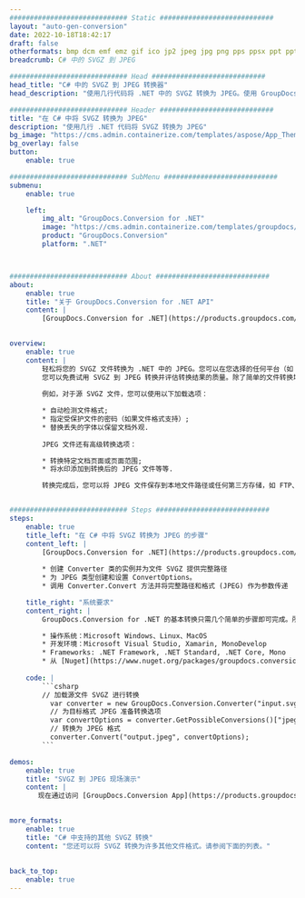 ```yaml
---
############################# Static ############################
layout: "auto-gen-conversion"
date: 2022-10-18T18:42:17
draft: false
otherformats: bmp dcm emf emz gif ico jp2 jpeg jpg png pps ppsx ppt pptx psb psd svg svgz tga tif tiff webp wmf wmz
breadcrumb: C# 中的 SVGZ 到 JPEG

############################# Head ############################
head_title: "C# 中的 SVGZ 到 JPEG 转换器"
head_description: "使用几行代码将 .NET 中的 SVGZ 转换为 JPEG。使用 GroupDocs 文档转换 API 转换 160 多种文件格式。"

############################# Header ############################
title: "在 C# 中将 SVGZ 转换为 JPEG"
description: "使用几行 .NET 代码将 SVGZ 转换为 JPEG"
bg_image: "https://cms.admin.containerize.com/templates/aspose/App_Themes/V3/images/bg/header1.png"
bg_overlay: false
button:
    enable: true

############################# SubMenu ############################
submenu:
    enable: true

    left:
        img_alt: "GroupDocs.Conversion for .NET"
        image: "https://cms.admin.containerize.com/templates/groupdocs/images/product-logos/90x90-noborder/groupdocs-conversion-net.png"
        product: "GroupDocs.Conversion"
        platform: ".NET"



############################# About ############################
about:
    enable: true
    title: "关于 GroupDocs.Conversion for .NET API"
    content: |
        [GroupDocs.Conversion for .NET](https://products.groupdocs.com/conversion/net/)可用于转换Microsoft Word、Excel、PowerPoint、PDF、Visio等格式。 GroupDocs.Conversion 是一个独立的 API，适用于需要高性能的后端和内部系统。它不依赖于任何软件，例如 Microsoft 或 Open Office。
    

overview:
    enable: true
    content: |
        轻松将您的 SVGZ 文件转换为 .NET 中的 JPEG。您可以在您选择的任何平台（如 Windows、Linux、macOS）中仅使用几行 C# 代码行。
        您可以免费试用 SVGZ 到 JPEG 转换并评估转换结果的质量。除了简单的文件转换场景，您还可以尝试更高级的选项来加载源 SVGZ 文件和保存输出 JPEG 结果。 
        
        例如，对于源 SVGZ 文件，您可以使用以下加载选项：

        * 自动检测文件格式;
        * 指定受保护文件的密码（如果文件格式支持）;
        * 替换丢失的字体以保留文档外观.
        
        JPEG 文件还有高级转换选项：

        * 转换特定文档页面或页面范围;
        * 将水印添加到转换后的 JPEG 文件等等.

        转换完成后，您可以将 JPEG 文件保存到本地文件路径或任何第三方存储，如 FTP、Amazon S3、Google Drive、Dropbox 等。请注意 - 将 SVGZ 转换为 JPEG 无需安装任何额外的软件 - 如 MS Office、Open Office、Adobe Acrobat Reader 等。


############################# Steps ############################
steps:
    enable: true
    title_left: "在 C# 中将 SVGZ 转换为 JPEG 的步骤"
    content_left: |
        [GroupDocs.Conversion for .NET](https://products.groupdocs.com/conversion/net/) 使开发人员只需几行代码即可轻松地将 SVGZ 文件转换为 JPEG。
        
        * 创建 Converter 类的实例并为文件 SVGZ 提供完整路径
        * 为 JPEG 类型创建和设置 ConvertOptions。
        * 调用 Converter.Convert 方法并将完整路径和格式 (JPEG) 作为参数传递

    title_right: "系统要求"
    content_right: |
        GroupDocs.Conversion for .NET 的基本转换只需几个简单的步骤即可完成。所有主要平台和操作系统都支持我们的 API。在执行以下代码之前，请确保您的系统上安装了以下先决条件。

        * 操作系统：Microsoft Windows、Linux、MacOS
        * 开发环境：Microsoft Visual Studio, Xamarin, MonoDevelop
        * Frameworks: .NET Framework, .NET Standard, .NET Core, Mono
        * 从 [Nuget](https://www.nuget.org/packages/groupdocs.conversion) 获取最新的 GroupDocs.Conversion for .NET
         
    code: |
        ```csharp    
        // 加载源文件 SVGZ 进行转换
          var converter = new GroupDocs.Conversion.Converter("input.svgz");
          // 为目标格式 JPEG 准备转换选项
          var convertOptions = converter.GetPossibleConversions()["jpeg"].ConvertOptions;
          // 转换为 JPEG 格式
          converter.Convert("output.jpeg", convertOptions);
        ```

demos:
    enable: true
    title: "SVGZ 到 JPEG 现场演示"
    content: |
       现在通过访问 [GroupDocs.Conversion App](https://products.groupdocs.app/conversion/family) 网站将 SVGZ 转换为 JPEG。在线演示具有以下优点
          

more_formats:
    enable: true
    title: "C# 中支持的其他 SVGZ 转换"
    content: "您还可以将 SVGZ 转换为许多其他文件格式。请参阅下面的列表。"
       
       
back_to_top:
    enable: true
---
```

